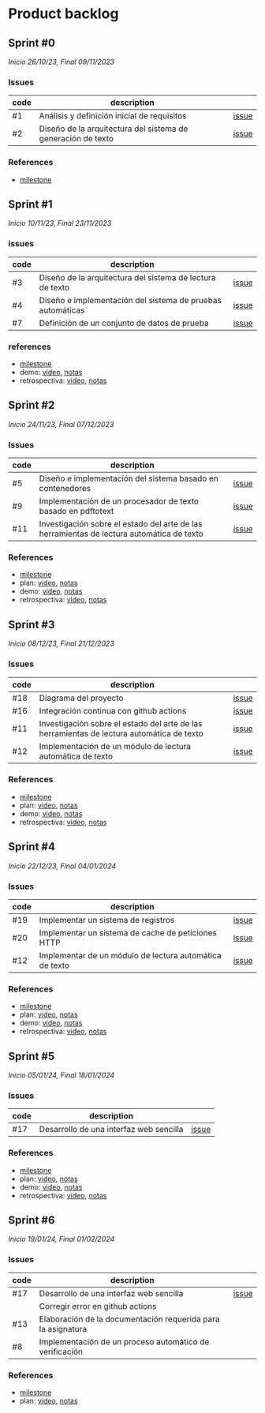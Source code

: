 # Product backlog

## Sprint #0

*Inicio 26/10/23, Final 09/11/2023*

### Issues

| code | description                                                  |                                                                                             |
|------|--------------------------------------------------------------|---------------------------------------------------------------------------------------------|
| #1   | Análisis y definición inicial de requisitos                  | [issue](https://github.com/desarrolla2/viu_47_proyecto_de_ingenieria_del_software/issues/1) |
| #2   | Diseño de la arquitectura del sistema de generación de texto | [issue](https://github.com/desarrolla2/viu_47_proyecto_de_ingenieria_del_software/issues/2) |

### References

* [milestone](https://github.com/desarrolla2/viu_47_proyecto_de_ingenieria_del_software/milestone/1)

## Sprint #1

*Inicio 10/11/23, Final 23/11/2023*

### issues

| code | description                                                |                                                                                             |
|------|------------------------------------------------------------|---------------------------------------------------------------------------------------------|
| #3   | Diseño de la arquitectura del sistema de lectura de texto  | [issue](https://github.com/desarrolla2/viu_47_proyecto_de_ingenieria_del_software/issues/3) |
| #4   | Diseño e implementación del sistema de pruebas automáticas | [issue](https://github.com/desarrolla2/viu_47_proyecto_de_ingenieria_del_software/issues/4) |
| #7   | Definición de un conjunto de datos de prueba               | [issue](https://github.com/desarrolla2/viu_47_proyecto_de_ingenieria_del_software/issues/7) |

### references

* [milestone](https://github.com/desarrolla2/viu_47_proyecto_de_ingenieria_del_software/milestone/2)
* demo: [video](https://youtu.be/BBw-5vUW-qg), [notas](sprint_1/demo.md)
* retrospectiva: [video](https://youtu.be/147mgtOAKNk), [notas](sprint_1/retrospective.md)

## Sprint #2

*Inicio 24/11/23, Final 07/12/2023*

### Issues

| code | description                                                                               |                                                                                              |
|------|-------------------------------------------------------------------------------------------|----------------------------------------------------------------------------------------------|
| #5   | Diseño e implementación del sistema basado en contenedores                                | [issue](https://github.com/desarrolla2/viu_47_proyecto_de_ingenieria_del_software/issues/5)  |
| #9   | Implementación de un procesador de texto basado en pdftotext                              | [issue](https://github.com/desarrolla2/viu_47_proyecto_de_ingenieria_del_software/issues/9)  |
| #11  | Investigación sobre el estado del arte de las herramientas de lectura automática de texto | [issue](https://github.com/desarrolla2/viu_47_proyecto_de_ingenieria_del_software/issues/11) |

### References

* [milestone](https://github.com/desarrolla2/viu_47_proyecto_de_ingenieria_del_software/milestone/3)
* plan: [video](https://youtu.be/lnvkIOcW5Pc), [notas](sprint_2/plan.md)
* demo: [video](https://youtu.be/j9hRxg8sHDc), [notas](sprint_2/demo.md)
* retrospectiva: [video](https://youtu.be/nJFgek1ibr4), [notas](sprint_2/retrospective.md)

## Sprint #3

*Inicio 08/12/23, Final 21/12/2023*

### Issues

| code | description                                                                               |                                                                                              |
|------|-------------------------------------------------------------------------------------------|----------------------------------------------------------------------------------------------|
| #18  | Diagrama del proyecto                                                                     | [issue](https://github.com/desarrolla2/viu_47_proyecto_de_ingenieria_del_software/issues/18) |
| #16  | Integración continua con github actions                                                   | [issue](https://github.com/desarrolla2/viu_47_proyecto_de_ingenieria_del_software/issues/16) |
| #11  | Investigación sobre el estado del arte de las herramientas de lectura automática de texto | [issue](https://github.com/desarrolla2/viu_47_proyecto_de_ingenieria_del_software/issues/11) |
| #12  | Implementación de un módulo de lectura automática de texto                                | [issue](https://github.com/desarrolla2/viu_47_proyecto_de_ingenieria_del_software/issues/12) |

### References

* [milestone](https://github.com/desarrolla2/viu_47_proyecto_de_ingenieria_del_software/milestone/4)
* plan: [video](https://youtu.be/V_sAufMEgDI), [notas](sprint_3/plan.md)
* demo: [video](https://youtu.be/U2yilI_bNGU), [notas](sprint_3/demo.md)
* retrospectiva: [video](https://youtu.be/4sjOyIYCEzc), [notas](sprint_3/retrospective.md)

## Sprint #4

*Inicio 22/12/23, Final 04/01/2024*

### Issues

| code | description                                             |                                                                                              |
|------|---------------------------------------------------------|----------------------------------------------------------------------------------------------|
| #19  | Implementar un sistema de registros                     | [issue](https://github.com/desarrolla2/viu_47_proyecto_de_ingenieria_del_software/issues/19) |
| #20  | Implementar un sistema de cache de peticiones HTTP      | [issue](https://github.com/desarrolla2/viu_47_proyecto_de_ingenieria_del_software/issues/20) |
| #12  | Implementar de un módulo de lectura automática de texto | [issue](https://github.com/desarrolla2/viu_47_proyecto_de_ingenieria_del_software/issues/12) |

### References

* [milestone](https://github.com/desarrolla2/viu_47_proyecto_de_ingenieria_del_software/milestone/5)
* plan: [video](https://youtu.be/ZSU2u2kAsHQ), [notas](sprint_4/plan.md)
* demo: [video](https://youtu.be/C5ynrUXmZBc), [notas](sprint_4/demo.md)
* retrospectiva: [video](https://youtu.be/_ijLWTfuC8c), [notas](sprint_4/retrospective.md)

## Sprint #5

*Inicio 05/01/24, Final 18/01/2024*

### Issues

| code | description                             |                                                                                              |
|------|-----------------------------------------|----------------------------------------------------------------------------------------------|
| #17  | Desarrollo de una interfaz web sencilla | [issue](https://github.com/desarrolla2/viu_47_proyecto_de_ingenieria_del_software/issues/17) |

### References

* [milestone](https://github.com/desarrolla2/viu_47_proyecto_de_ingenieria_del_software/milestone/6)
* plan: [video](https://youtu.be/VbQfdDhFUTA), [notas](sprint_5/plan.md)
* demo: [video](https://youtu.be/saLs0HfclGA), [notas](sprint_5/demo.md)
* retrospectiva: [video](https://youtu.be/H7mB74ui5iA), [notas](sprint_5/retrospective.md)

## Sprint #6

*Inicio 19/01/24, Final 01/02/2024*

### Issues

| code | description                                                  |                                                                                              |
|------|--------------------------------------------------------------|----------------------------------------------------------------------------------------------|
| #17  | Desarrollo de una interfaz web sencilla                      | [issue](https://github.com/desarrolla2/viu_47_proyecto_de_ingenieria_del_software/issues/17) |
|      | Corregir error en github actions                             |                                                                                              |
| #13  | Elaboración de la documentación requerida para la asignatura |                                                                                              |
| #8   | Implementación de un proceso automático de verificación      |                                                                                              |

### References

* [milestone](https://github.com/desarrolla2/viu_47_proyecto_de_ingenieria_del_software/milestone/7)
* plan: [video](https://youtu.be/AcML0-qcm5Q), [notas](sprint_6/plan.md)
